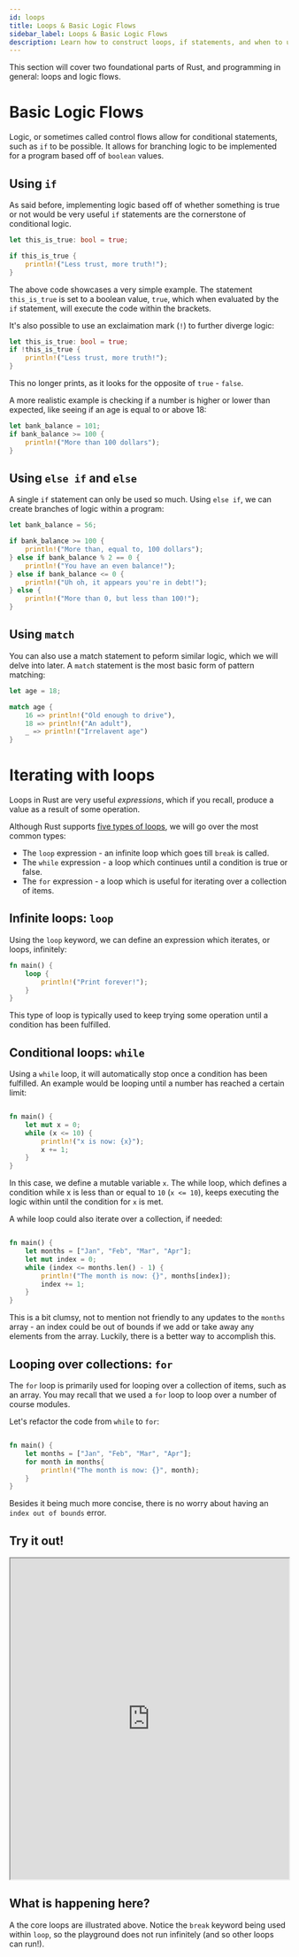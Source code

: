 ```yaml
---
id: loops
title: Loops & Basic Logic Flows
sidebar_label: Loops & Basic Logic Flows
description: Learn how to construct loops, if statements, and when to use the two.
---
```


This section will cover two foundational parts of Rust, and programming in general: loops and logic flows.

# Basic Logic Flows

Logic, or sometimes called control flows allow for conditional statements, such as `if` to be possible.  It allows for branching logic to be implemented for a program based off of `boolean` values.

## Using `if`

As said before, implementing logic based off of whether something is true or not would be very useful `if` statements are the cornerstone of conditional logic.

```rust
let this_is_true: bool = true;

if this_is_true {
    println!("Less trust, more truth!");
}
```

The above code showcases a very simple example.  The statement `this_is_true` is set to a boolean value, `true`, which when evaluated by the `if` statement, will execute the code within the brackets.

It's also possible to use an exclaimation mark (`!`) to further diverge logic:

```rust
let this_is_true: bool = true;
if !this_is_true {
    println!("Less trust, more truth!");
}

```

This no longer prints, as it looks for the opposite of `true` - `false`.

A more realistic example is checking if a number is higher or lower than expected, like seeing if an age is equal to or above 18:

```rust
let bank_balance = 101;
if bank_balance >= 100 {
    println!("More than 100 dollars");
}
```

## Using `else if` and `else`

A single `if` statement can only be used so much. Using `else if`, we can create branches of logic within a program:

```rust
let bank_balance = 56;

if bank_balance >= 100 {
    println!("More than, equal to, 100 dollars");
} else if bank_balance % 2 == 0 {
    println!("You have an even balance!");
} else if bank_balance <= 0 {
    println!("Uh oh, it appears you're in debt!");
} else {
    println!("More than 0, but less than 100!");
}
```

## Using `match`

You can also use a match statement to peform similar logic, which we will delve into later.  A `match` statement is the most basic form of pattern matching:

```rust 
let age = 18;

match age {
    16 => println!("Old enough to drive"),
    18 => println!("An adult"),
    _ => println!("Irrelavent age")
}

```

# Iterating with loops

Loops in Rust are very useful *expressions*, which if you recall, produce a value as a result of some operation.

Although Rust supports [five types of loops](https://doc.rust-lang.org/reference/expressions/loop-expr.html), we will go over the most common types:

- The `loop` expression - an infinite loop which goes till `break` is called.
- The `while` expression - a loop which continues until a condition is true or false.
- The `for` expression - a loop which is useful for iterating over a collection of items.

## Infinite loops: `loop`

Using the `loop` keyword, we can define an expression which iterates, or loops, infinitely: 

```rust
fn main() {
    loop {
        println!("Print forever!");
    }
}
```

This type of loop is typically used to keep trying some operation until a condition has been fulfilled.

## Conditional loops: `while`

Using a `while` loop, it will automatically stop once a condition has been fulfilled. An example would be looping until a number has reached a certain limit:

```rust

fn main() {
    let mut x = 0;
    while (x <= 10) {
        println!("x is now: {x}");
        x += 1;
    }
}

```

In this case, we define a mutable variable `x`.  The while loop, which defines a condition while x is less than or equal to `10` (`x <= 10`), keeps executing the logic within until the condition for `x` is met.

A while loop could also iterate over a collection, if needed: 

```rust

fn main() {
    let months = ["Jan", "Feb", "Mar", "Apr"];
    let mut index = 0;
    while (index <= months.len() - 1) {
        println!("The month is now: {}", months[index]);
        index += 1;
    }
}

```

This is a bit clumsy, not to mention not friendly to any updates to the `months` array - an index could be out of bounds if we add or take away any elements from the array. Luckily, there is a better way to accomplish this.

## Looping over collections: `for`

The `for` loop is primarily used for looping over a collection of items, such as an array.  You may recall that we used a `for` loop to loop over a number of course modules. 

Let's refactor the code from `while` to `for`:

```rust

fn main() {
    let months = ["Jan", "Feb", "Mar", "Apr"];
    for month in months{
        println!("The month is now: {}", month);
    }
}

```

Besides it being much more concise, there is no worry about having an `index out of bounds` error.  


## Try it out!

<iframe width="100%" height="580" src="https://play.rust-lang.org/?version=stable&mode=debug&edition=2021&code=fn+main%28%29+%7B%0A++++let+months+%3D+%5B%22Jan%22%2C+%22Feb%22%2C+%22Mar%22%2C+%22Apr%22%5D%3B%0A%0A++++%2F%2F+An+infinite+loop+-+comment+this+out+to+let+the+program+run%21%0A++++loop+%7B%0A++++++++println%21%28%22Print+forever%21..+Or+not+because+we+break.%22%29%3B%0A++++++++%2F%2F+Notice+the+use+of+break%2C+so+we+don%27t+%27break%27+the+playground%0A++++++++break%3B%0A++++%7D%0A%0A++++%2F%2F+A+conditional+while+loop%0A++++let+mut+x+%3D+0%3B%0A++++while+x+%3C%3D+10+%7B%0A++++++++println%21%28%22x+is+now%3A+%7Bx%7D%22%29%3B%0A++++++++x+%2B%3D+1%3B%0A++++%7D%0A++++%0A++++%0A++++%2F%2F+A+while+loop+acting+as+a+for+loop%0A++++let+mut+index+%3D+0%3B%0A++++while+index+%3C%3D+months.len%28%29+-+1+%7B%0A++++++++println%21%28%22The+month+is+now%3A+%7B%7D%22%2C+months%5Bindex%5D%29%3B%0A++++++++index+%2B%3D+1%3B%0A++++%7D%0A++++%0A++++%0A++++%2F%2F+A+for+loop+in+action.+%0A++++for+month+in+months%7B%0A++++++++println%21%28%22The+month+is+now%3A+%7B%7D%22%2C+month%29%3B%0A++++%7D%0A++++%0A%7D%0A"></iframe>

## What is happening here?

A the core loops are illustrated above.  Notice the `break` keyword being used within `loop`, so the playground does not run infinitely (and so other loops can run!).



